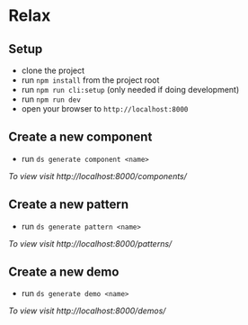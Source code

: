 # Relax

## Setup

- clone the project
- run `npm install` from the project root
- run `npm run cli:setup` (only needed if doing development)
- run `npm run dev`
- open your browser to `http://localhost:8000`

## Create a new component

- run `ds generate component <name>`

*To view visit http://localhost:8000/components/<name>*

## Create a new pattern

- run `ds generate pattern <name>`

*To view visit http://localhost:8000/patterns/<name>*

## Create a new demo

- run `ds generate demo <name>`

*To view visit http://localhost:8000/demos/<name>*
